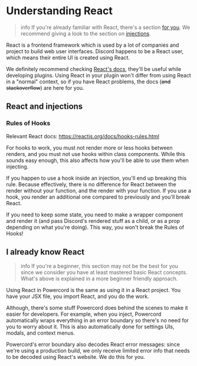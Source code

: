 <!--
  Copyright (c) 2020 aetheryx & Bowser65
  This work is licensed under a Creative Commons Attribution-NoDerivatives 4.0 International License.
  https://creativecommons.org/licenses/by-nd/4.0
-->

# Understanding React
>info
> If you're already familiar with React, there's a section [for you](#i-already-know-react). We recommend giving a
> look to the section on [injections](#react-and-injections).

React is a frontend framework which is used by a lot of companies and project to build web user interfaces. Discord
happens to be a React user, which means their entire UI is created using React.

We definitely recommend checking [React's docs](https://reactjs.org/docs/getting-started.html), they'll be useful
while developing plugins. Using React in your plugin won't differ from using React in a "normal" context, so if you
have React problems, the docs (~~and stackoverflow~~) are here for you.

<!-- todo: write stuff -->

## React and injections
### Rules of Hooks
Relevant React docs: https://reactjs.org/docs/hooks-rules.html

For hooks to work, you must not render more or less hooks between renders, and you must not use hooks within class
components. While this sounds easy enough, this also affects how you'll be able to use them when injecting.

If you happen to use a hook inside an injection, you'll end up breaking this rule. Because effectively, there is no
difference for React between the render without your function, and the render with your function. If you use a hook,
you render an additional one compared to previously and you'll break React.

If you need to keep some state, you need to make a wrapper component and render it (and pass Discord's rendered stuff
as a child, or as a prop depending on what you're doing). This way, you won't break the Rules of Hooks!

## I already know React
>info
> If you're a beginner, this section may not be the best for you since we consider you have at least mastered basic
> React concepts. What's above is explained in a more beginner friendly approach.

Using React in Powercord is the same as using it in a React project. You have your JSX file, you import React, and
you do the work.

Although, there's some stuff Powercord does behind the scenes to make it easier for developers. For example, when you
inject, Powercord automatically wraps everything in an error boundary so there's no need for you to worry about it.
This is also automatically done for settings UIs, modals, and context menus.

Powercord's error boundary also decodes React error messages: since we're using a production build, we only receive
limited error info that needs to be decoded using React's website. We do this for you.
